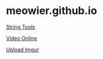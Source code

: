 # meowier.github.io

[String Tools](/string-tools)

[Video Online](/video)

[Upload Imgur](/upload)
